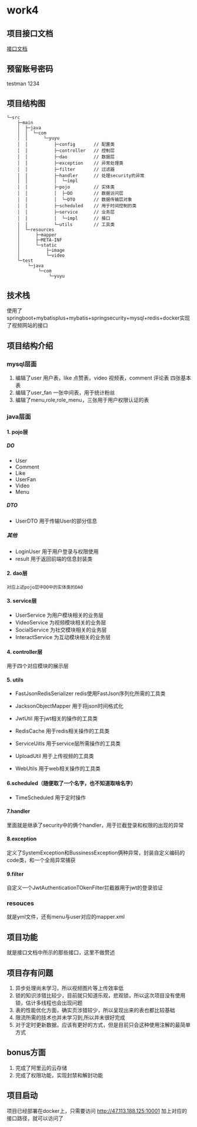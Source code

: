 # work4
## 项目接口文档

[接口文档](https://apifox.com/apidoc/shared-0d2df84b-f7ac-4398-bdcf-78027d357195)

## 预留账号密码

testman
1234

## 项目结构图
```
└─src
    ├─main
    │  ├─java
    │  │  └─com
    │  │      └─yuyu
    │  │          ├─config       // 配置类
    │  │          ├─controller   // 控制层
    │  │          ├─dao          // 数据层
    │  │          ├─exception    // 异常处理类
    │  │          ├─filter       // 过滤器
    │  │          ├─handler      // 处理security的异常
    │  │          │  └─impl      
    │  │          ├─pojo         // 实体类
    │  │          │  ├─DO        // 数据访问层
    │  │          │  └─DTO       // 数据传输层对象
    │  │          ├─scheduled    // 用于时间控制的类
    │  │          ├─service      // 业务层
    │  │          │  └─impl      // 接口
    │  │          └─utils        // 工具类
    │  └─resources
    │      ├─mapper
    │      ├─META-INF
    │      └─static
    │          ├─image
    │          └─video
    └─test
        └─java
            └─com
                └─yuyu

```
## 技术栈
使用了springboot+mybatisplus+mybatis+springsecurity+mysql+redis+docker实现了视频网站的接口
## 项目结构介绍
### mysql层面
1. 编辑了user 用户表，like 点赞表，video 视频表，comment 评论表 四张基本表
2. 编辑了user_fan 一张中间表，用于统计粉丝
3. 编辑了menu,role,role_menu，三张用于用户权限认证的表

### java层面
#### 1. pojo层
##### DO
   - User
   - Comment
   - Like
   - UserFan
   - Video
   - Menu
##### DTO
   - UserDTO 用于传输User的部分信息
##### 其他
   - LoginUser 用于用户登录与权限使用
   - result
   用于返回前端的信息封装类
#### 2. dao层
    对应上述pojo层中DO中的实体类的DAO
#### 3. service层
- UserService 为用户模块相关的业务层
- VideoService 为视频模块相关的业务层
- SocialService 为社交模块相关的业务层
- InteractService 为互动模块相关的业务层

#### 4. controller层
用于四个对应模块的展示层

#### 5. utils
- FastJsonRedisSerializer redis使用FastJson序列化所需的工具类

- JacksonObjectMapper 用于将json时间格式化
- JwtUtil 用于jwt相关的操作的工具类
- RedisCache 用于redis相关操作的工具类
- ServiceUitls 用于service层所需操作的工具类
- UploadUtil 用于上传视频的工具类
- WebUtils 用于web相关操作的工具类
  
#### 6.scheduled（随便取了一个名字，也不知道取啥名字）
- TimeScheduled 用于定时操作

#### 7.handler
里面就是继承了security中的俩个handler，用于拦截登录和权限的出现的异常

#### 8.exception
定义了SystemException和BussinessException俩种异常，封装自定义编码的code类，和一个全局异常捕获

#### 9.filter
自定义一个JwtAuthenticationTOkenFilter拦截器用于jwt的登录验证

### resouces
就是yml文件，还有menu与user对应的mapper.xml

## 项目功能
就是接口文档中所示的那些接口，这里不做赘述

## 项目存有问题
1. 异步处理尚未学习，所以视频图片等上传效率低
2. 锁的知识涉猎比较少，目前就只知道乐观，悲观锁，所以这次项目没有使用锁，估计多线程也会出现问题
3. 表的性能优化方面，确实页涉猎较少，所以呈现出来的表也都比较基础
4. 限流所需的技术也并未学习到,所以并未很好完成
5. 对于定时更新数据，应该有更好的方式，但是目前只会这种使用注解的最简单方式

## bonus方面
1. 完成了阿里云的云存储
2. 完成了权限功能，实现封禁和解封功能
## 项目启动
项目已经部署在docker上，只需要访问 http://47.113.188.125:10001 加上对应的接口路径，就可以访问了



